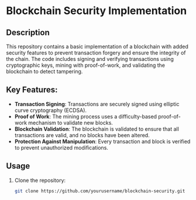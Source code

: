 # Blockchain Security Implementation

## Description

This repository contains a basic implementation of a blockchain with added security features to prevent transaction forgery and ensure the integrity of the chain. The code includes signing and verifying transactions using cryptographic keys, mining with proof-of-work, and validating the blockchain to detect tampering.

## Key Features:
- **Transaction Signing**: Transactions are securely signed using elliptic curve cryptography (ECDSA).
- **Proof of Work**: The mining process uses a difficulty-based proof-of-work mechanism to validate new blocks.
- **Blockchain Validation**: The blockchain is validated to ensure that all transactions are valid, and no blocks have been altered.
- **Protection Against Manipulation**: Every transaction and block is verified to prevent unauthorized modifications.

## Usage

1. Clone the repository:
   ```bash
   git clone https://github.com/yourusername/blockchain-security.git
